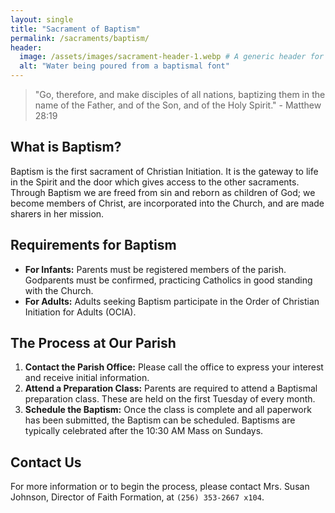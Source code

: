 ```yaml
---
layout: single
title: "Sacrament of Baptism"
permalink: /sacraments/baptism/
header:
  image: /assets/images/sacrament-header-1.webp # A generic header for this section
  alt: "Water being poured from a baptismal font"
---
```


> "Go, therefore, and make disciples of all nations, baptizing them in the name of the Father, and of the Son, and of the Holy Spirit." - Matthew 28:19

## What is Baptism?
Baptism is the first sacrament of Christian Initiation. It is the gateway to life in the Spirit and the door which gives access to the other sacraments. Through Baptism we are freed from sin and reborn as children of God; we become members of Christ, are incorporated into the Church, and are made sharers in her mission.

## Requirements for Baptism
* **For Infants:** Parents must be registered members of the parish. Godparents must be confirmed, practicing Catholics in good standing with the Church.
* **For Adults:** Adults seeking Baptism participate in the Order of Christian Initiation for Adults (OCIA).

## The Process at Our Parish
1.  **Contact the Parish Office:** Please call the office to express your interest and receive initial information.
2.  **Attend a Preparation Class:** Parents are required to attend a Baptismal preparation class. These are held on the first Tuesday of every month.
3.  **Schedule the Baptism:** Once the class is complete and all paperwork has been submitted, the Baptism can be scheduled. Baptisms are typically celebrated after the 10:30 AM Mass on Sundays.

## Contact Us
For more information or to begin the process, please contact Mrs. Susan Johnson, Director of Faith Formation, at `(256) 353-2667 x104`.